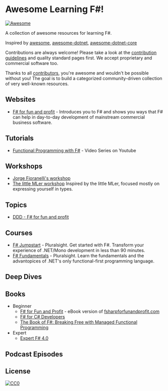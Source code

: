 # Awesome Learning F#!
[![Awesome](https://cdn.rawgit.com/sindresorhus/awesome/d7305f38d29fed78fa85652e3a63e154dd8e8829/media/badge.svg)](https://github.com/sindresorhus/awesome) 

A collection of awesome resources for learning F#.

Inspired by [awesome](https://github.com/sindresorhus/awesome), [awesome-dotnet](https://github.com/quozd/awesome-dotnet), [awesome-dotnet-core](https://github.com/thangchung/awesome-dotnet-core)

Contributions are always welcome! Please take a look at the [contribution guidelines](https://github.com/pavsaund/awesome-learning-fsharp/blob/master/CONTRIBUTING.md) and quality standard pages first. We accept proprietary and commercial software too.

Thanks to all [contributors](https://github.com/pavsaund/awesome-learning-fsharp/graphs/contributors), you're awesome and wouldn't be possible without you! The goal is to build a categorized community-driven collection of very well-known resources.

## Websites
- [F# for fun and profit](https://fsharpforfunandprofit.com) - Introduces you to F# and shows you ways that F# can help in day-to-day development of mainstream commercial business software.

## Tutorials
- [Functional Programming with F#](https://www.youtube.com/playlist?list=PLEoMzSkcN8oNiJ67Hd7oRGgD1d4YBxYGC) - Video Series on Youtube

## Workshops
- [Jorge Fioranelli's workshop](http://www.fsharpworkshop.com)
- [The little MLer workshop](https://github.com/bjartwolf/kebab) Inspired by the little MLer, focused mostly on expressing yourself in types.

## Topics
- [DDD - F# for fun and profit](https://fsharpforfunandprofit.com/ddd)

## Courses
- [F# Jumpstart](https://www.pluralsight.com/courses/fsharp-jumpstart) - Pluralsight. Get started with F#. Transform your experience of .NET/Mono development in less than 90 minutes.
- [F# Fundamentals](https://app.pluralsight.com/library/courses/fsharp-fundamentals) - Pluralsight. Learn the fundamentals and the advantopices of .NET's only functional-first programming language.

## Deep Dives

## Books
- Beginner
  - [F# for Fun and Profit](https://www.gitbook.com/book/swlaschin/fsharpforfunandprofit/details) - eBook version of [fsharpforfunandprofit.com](http://fsharpforfunandprofit.com/)
  - [F# for C# Developers](https://www.microsoftpressstore.com/store/f-for-c-sharp-developers-9780735670266)
  - [The Book of F#: Breaking Free with Managed Functional Programming](https://www.amazon.com/Book-Breaking-Managed-Functional-Programming/dp/1593275528)
- Expert
  - [Expert F# 4.0](https://www.amazon.com/Expert-F-4-0-Don-Syme/dp/1484207416)

## Podcast Episodes


## License

[![CC0](http://mirrors.creativecommons.org/presskit/buttons/88x31/svg/cc-zero.svg)](https://creativecommons.org/publicdomain/zero/1.0/)

